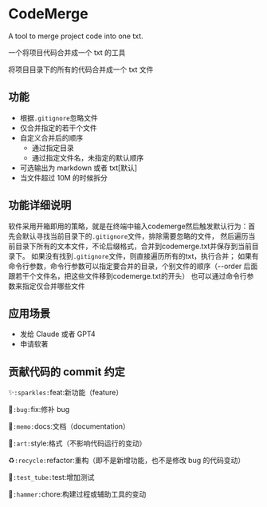 # CodeMerge

A tool to merge project code into one txt.

一个将项目代码合并成一个 txt 的工具

将项目目录下的所有的代码合并成一个 txt 文件

## 功能

- 根据`.gitignore`忽略文件
- 仅合并指定的若干个文件
- 自定义合并后的顺序
  - 通过指定目录
  - 通过指定文件名，未指定的默认顺序
- 可选输出为 markdown 或者 txt[默认]
- 当文件超过 10M 的时候拆分

## 功能详细说明
软件采用开箱即用的策略，就是在终端中输入codemerge然后触发默认行为：首先会默认寻找当前目录下的`.gitignore`文件，排除需要忽略的文件，
然后遍历当前目录下所有的文本文件，不论后缀格式，合并到codemerge.txt并保存到当前目录下。
如果没有找到`.gitignore`文件，则直接遍历所有的txt，执行合并；
如果有命令行参数，命令行参数可以指定要合并的目录，个别文件的顺序（--order 后面跟若干个文件名，把这些文件移到codemerge.txt的开头）
也可以通过命令行参数来指定仅合并哪些文件
## 应用场景

- 发给 Claude 或者 GPT4
- 申请软著

## 贡献代码的 commit 约定

✨`:sparkles:`feat:新功能（feature）

🐛`:bug:`fix:修补 bug

📝`:memo:`docs:文档（documentation）

🎨`:art:`style:格式（不影响代码运行的变动）

♻️`:recycle:`refactor:重构（即不是新增功能，也不是修改 bug 的代码变动）

🧪`:test_tube:`test:增加测试

🔨`:hammer:`chore:构建过程或辅助工具的变动
